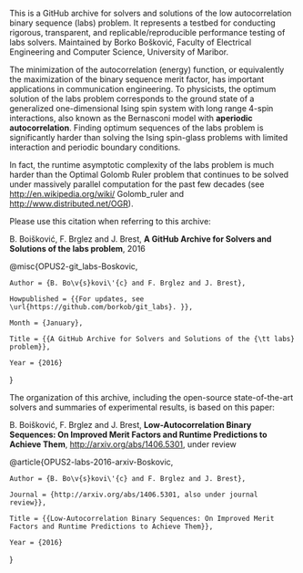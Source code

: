 This is a GitHub archive for solvers and solutions of the low autocorrelation binary sequence (labs) problem. 
It represents a testbed for conducting rigorous, transparent, and replicable/reproducible performance testing of
labs solvers. Maintained by Borko Bošković, Faculty of Electrical Engineering and Computer Science,
University of Maribor.

The minimization of the autocorrelation (energy) function, or equivalently the maximization of the binary 
sequence merit factor, has important applications in communication engineering. To physicists, the optimum
solution of the labs problem corresponds to the ground state of a generalized one-dimensional Ising spin system
with long range 4-spin interactions, also known as the Bernasconi model with **aperiodic autocorrelation**. 
Finding optimum sequences of the labs problem is significantly harder than solving the Ising spin-glass problems
with limited interaction and periodic boundary conditions. 

In fact, the runtime asymptotic complexity of the labs problem is much harder than the Optimal Golomb Ruler problem
that continues to be solved under massively parallel computation for the past few decades 
(see http://en.wikipedia.org/wiki/ Golomb_ruler and http://www.distributed.net/OGR).

Please use this citation when referring to this archive:

B. Boišković, F. Brglez and J. Brest, **A GitHub Archive for Solvers and Solutions of the labs problem**, 2016


@misc{OPUS2-git_labs-Boskovic,

	Author = {B. Bo\v{s}kovi\'{c} and F. Brglez and J. Brest},

	Howpublished = {{For updates, see \url{https://github.com/borkob/git_labs}. }},

	Month = {January},

	Title = {{A GitHub Archive for Solvers and Solutions of the {\tt labs} problem}},

	Year = {2016}

}

The organization of this archive, including the open-source state-of-the-art solvers and summaries of experimental results,
is based on this paper:


B. Boišković, F. Brglez and J. Brest, **Low-Autocorrelation Binary Sequences: On Improved Merit Factors and Runtime Predictions to Achieve Them**, http://arxiv.org/abs/1406.5301, under review

@article{OPUS2-labs-2016-arxiv-Boskovic,

	Author = {B. Bo\v{s}kovi\'{c} and F. Brglez and J. Brest},

	Journal = {http://arxiv.org/abs/1406.5301, also under journal review}},

	Title = {{Low-Autocorrelation Binary Sequences: On Improved Merit Factors and Runtime Predictions to Achieve Them}},

	Year = {2016}

}

